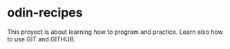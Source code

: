 # odin-recipes
This proyect is about learning how to program and practice. Learn also how to use GIT and GITHUB.